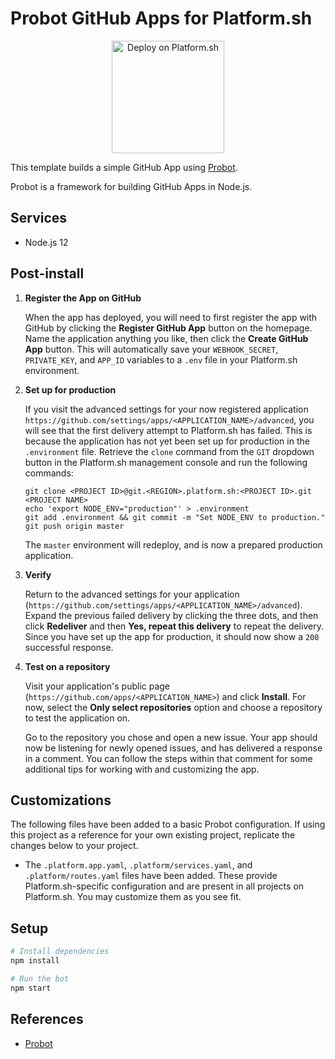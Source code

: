# Probot GitHub Apps for Platform.sh

<p align="center">
<a href="https://console.platform.sh/projects/create-project?template=https://raw.githubusercontent.com/chadwcarlson/template-probot/updates/.platform.template.yaml">
    <img src="https://platform.sh/images/deploy/lg-blue.svg" alt="Deploy on Platform.sh" width="180px" />
</a>
</p>

This template builds a simple GitHub App using [Probot](https://github.com/probot/probot).

Probot is a framework for building GitHub Apps in Node.js.

## Services

* Node.js 12

## Post-install

1. **Register the App on GitHub**

   When the app has deployed, you will need to first register the app with GitHub by clicking the **Register GitHub App** button on the homepage. Name the application anything you like, then click the **Create GitHub App** button. This will automatically save your `WEBHOOK_SECRET`, `PRIVATE_KEY`, and `APP_ID` variables to a `.env` file in your Platform.sh environment.

2. **Set up for production**

   If you visit the advanced settings for your now registered application `https://github.com/settings/apps/<APPLICATION_NAME>/advanced`, you will see that the first delivery attempt to Platform.sh has failed. This is because the application has not yet been set up for production in the `.environment` file. Retrieve the `clone` command from the `GIT` dropdown button in the Platform.sh management console and run the following commands:

   ```
   git clone <PROJECT ID>@git.<REGION>.platform.sh:<PROJECT ID>.git <PROJECT NAME>
   echo 'export NODE_ENV="production"' > .environment
   git add .environment && git commit -m "Set NODE_ENV to production."
   git push origin master
   ```

   The `master` environment will redeploy, and is now a prepared production application.  

3. **Verify**

    Return to the advanced settings for your application (`https://github.com/settings/apps/<APPLICATION_NAME>/advanced`). Expand the previous failed delivery by clicking the three dots, and then click **Redeliver** and then **Yes, repeat this delivery** to repeat the delivery. Since you have set up the app for production, it should now show a `200` successful response.

4. **Test on a repository**

    Visit your application's public page (`https://github.com/apps/<APPLICATION_NAME>`) and click **Install**. For now, select the **Only select repositories** option and choose a repository to test the application on.

    Go to the repository you chose and open a new issue. Your app should now be listening for newly opened issues, and has delivered a response in a comment. You can follow the steps within that comment for some additional tips for working with and customizing the app.



## Customizations

The following files have been added to a basic Probot configuration. If using this project as a reference for your own existing project, replicate the changes below to your project.

* The `.platform.app.yaml`, `.platform/services.yaml`, and `.platform/routes.yaml` files have been added.  These provide Platform.sh-specific configuration and are present in all projects on Platform.sh.  You may customize them as you see fit.

## Setup

```sh
# Install dependencies
npm install

# Run the bot
npm start
```

## References

* [Probot](https://probot.github.io/)
